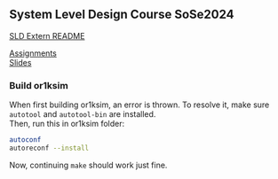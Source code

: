 ## System Level Design Course SoSe2024

[SLD Extern README](./sld-extern/readme.txt)

[Assignments](./assignments)  
[Slides](./slides)


### Build or1ksim

When first building or1ksim, an error is thrown. To resolve it, make sure `autotool` and `autotool-bin` are installed.  
Then, run this in or1ksim folder:
```bash
autoconf
autoreconf --install 
```

Now, continuing `make` should work just fine.